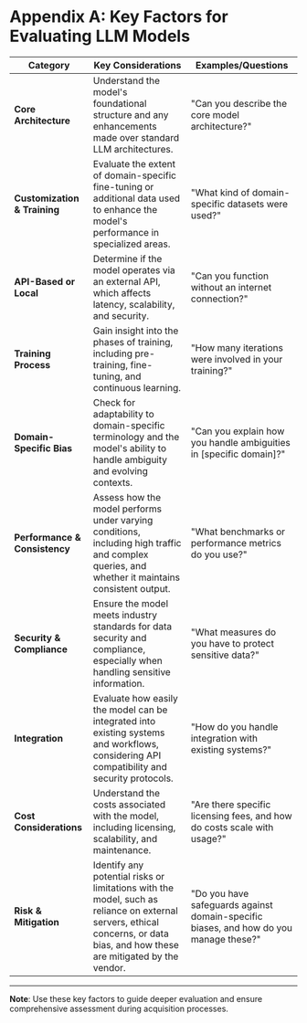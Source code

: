# Appendix A: Key Factors for Evaluating LLM Models

| **Category**                 | **Key Considerations**                                                                                                                                                       | **Examples/Questions**                                                                                                                                               |
|------------------------------|-----------------------------------------------------------------------------------------------------------------------------------------------------------------------------|----------------------------------------------------------------------------------------------------------------------------------------------------------------------|
| **Core Architecture**        | Understand the model's foundational structure and any enhancements made over standard LLM architectures.                                                                   | "Can you describe the core model architecture?"                                                                                                                      |
| **Customization & Training** | Evaluate the extent of domain-specific fine-tuning or additional data used to enhance the model's performance in specialized areas.                                         | "What kind of domain-specific datasets were used?"                                                                                                                   |
| **API-Based or Local**       | Determine if the model operates via an external API, which affects latency, scalability, and security.                                                                     | "Can you function without an internet connection?"                                                                                                                   |
| **Training Process**         | Gain insight into the phases of training, including pre-training, fine-tuning, and continuous learning.                                                                     | "How many iterations were involved in your training?"                                                                                                                |
| **Domain-Specific Bias**     | Check for adaptability to domain-specific terminology and the model's ability to handle ambiguity and evolving contexts.                                                    | "Can you explain how you handle ambiguities in [specific domain]?"                                                                                                   |
| **Performance & Consistency**| Assess how the model performs under varying conditions, including high traffic and complex queries, and whether it maintains consistent output.                             | "What benchmarks or performance metrics do you use?"                                                                                                                 |
| **Security & Compliance**    | Ensure the model meets industry standards for data security and compliance, especially when handling sensitive information.                                                  | "What measures do you have to protect sensitive data?"                                                                                                               |
| **Integration**              | Evaluate how easily the model can be integrated into existing systems and workflows, considering API compatibility and security protocols.                                  | "How do you handle integration with existing systems?"                                                                                                               |
| **Cost Considerations**      | Understand the costs associated with the model, including licensing, scalability, and maintenance.                                                                          | "Are there specific licensing fees, and how do costs scale with usage?"                                                                                              |
| **Risk & Mitigation**        | Identify any potential risks or limitations with the model, such as reliance on external servers, ethical concerns, or data bias, and how these are mitigated by the vendor. | "Do you have safeguards against domain-specific biases, and how do you manage these?"                                                                                |

---

**Note**: Use these key factors to guide deeper evaluation and ensure comprehensive assessment during acquisition processes.
